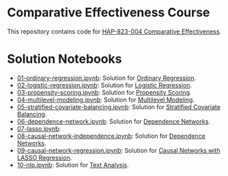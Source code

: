 # Comparative Effectiveness Course

This repository contains code for [HAP-823-004 Comparative Effectiveness](http://openonlinecourses.com/causalanalysis/default.html).

# Solution Notebooks

- [01-ordinary-regression.ipynb](01-ordinary-regression.ipynb): Solution for [Ordinary Regression](http://openonlinecourses.com/causalanalysis/Ordinary%20Regression.asp).
- [02-logistic-regression.ipynb](02-logistic-regression.ipynb): Solution for [Logistic Regression](http://openonlinecourses.com/causalanalysis/Logistic%20Regression.asp).
- [03-propensity-scoring.ipynb](03-propensity-scoring.ipynb): Solution for [Propensity Scoring](http://openonlinecourses.com/causalanalysis/Propensity%20Scoring.asp).
- [04-multilevel-modeling.ipynb](04-multilevel-modeling.ipynb): Solution for [Multilevel Modeling](http://openonlinecourses.com/causalanalysis/Multi%2520Level%2520Regression.asp).
- [05-stratified-covariate-balancing.ipynb](05-stratified-covariate-balancing.ipynb): Solution for [Stratified Covariate Balancing](http://openonlinecourses.com/causalanalysis/CovariateBalancing.asp).
- [06-dependence-network.ipynb](06-dependence-network.ipynb): Solution for [Dependence Networks](http://openonlinecourses.com/causalanalysis/ReviewIndependence.asp).
- [07-lasso.ipynb](07-lasso.ipynb):
- [08-causal-network-independence.ipynb](08-causal-network-independence.ipynb): Solution for [Dependence Networks](http://openonlinecourses.com/causalanalysis/CausalNetworks.asp).
- [09-causal-network-regression.ipynb](09-causal-network-regression.ipynb): Solution for [Causal Networks with LASSO Regression](http://openonlinecourses.com/causalanalysis/CausalNetworksLASSORegression.asp).
- [10-nlp.ipynb](10-nlp.ipynb): Solution for [Text Analysis](http://openonlinecourses.com/causalanalysis/TextAnalysis.asp).